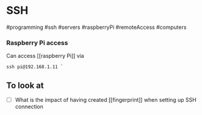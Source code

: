 # SSH
#programming #ssh #servers #raspberryPi #remoteAccess #computers

### Raspberry Pi access

Can access [[raspberry Pi]] via 
```
ssh pi@192.168.1.11 `
```



## To look at
- [ ] What is the impact of having created [[fingerprint]] when setting up SSH connection